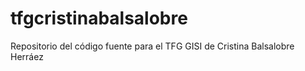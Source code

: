 # tfgcristinabalsalobre
Repositorio del código fuente para el TFG GISI de Cristina Balsalobre Herráez
